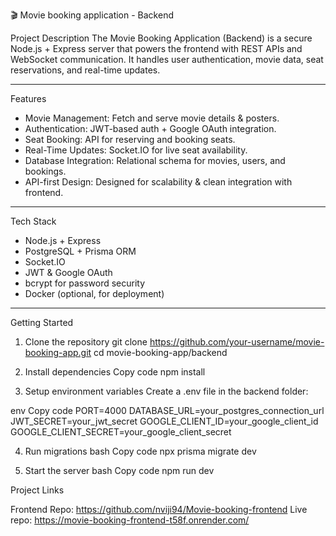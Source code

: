 🎬 Movie booking application - Backend  

Project Description
The Movie Booking Application (Backend) is a secure Node.js + Express server that powers the frontend with REST APIs and WebSocket communication. It handles user authentication, movie data, seat reservations, and real-time updates.

---

Features
- Movie Management: Fetch and serve movie details & posters.
- Authentication: JWT-based auth + Google OAuth integration.
- Seat Booking: API for reserving and booking seats.
- Real-Time Updates: Socket.IO for live seat availability.
- Database Integration: Relational schema for movies, users, and bookings.
- API-first Design: Designed for scalability & clean integration with frontend.

---

Tech Stack
- Node.js + Express
- PostgreSQL + Prisma ORM
- Socket.IO
- JWT & Google OAuth
- bcrypt for password security
- Docker (optional, for deployment)

---

 Getting Started
1. Clone the repository
git clone https://github.com/your-username/movie-booking-app.git
cd movie-booking-app/backend

3. Install dependencies
Copy code
npm install

3. Setup environment variables
Create a .env file in the backend folder:

env
Copy code
PORT=4000
DATABASE_URL=your_postgres_connection_url
JWT_SECRET=your_jwt_secret
GOOGLE_CLIENT_ID=your_google_client_id
GOOGLE_CLIENT_SECRET=your_google_client_secret

4. Run migrations
bash
Copy code
npx prisma migrate dev

6. Start the server
bash
Copy code
npm run dev

Project Links

Frontend Repo: https://github.com/nviji94/Movie-booking-frontend
Live repo: https://movie-booking-frontend-t58f.onrender.com/

